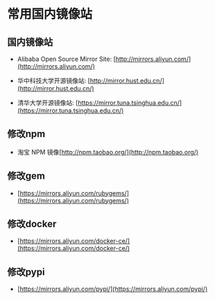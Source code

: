 # 常用国内镜像站

## 国内镜像站

- Alibaba Open Source Mirror Site: [http://mirrors.aliyun.com/](http://mirrors.aliyun.com/)

- 华中科技大学开源镜像站: [http://mirror.hust.edu.cn/](http://mirror.hust.edu.cn/)

- 清华大学开源镜像站: [https://mirror.tuna.tsinghua.edu.cn/](https://mirror.tuna.tsinghua.edu.cn/)

## 修改npm

- 淘宝 NPM 镜像[http://npm.taobao.org/](http://npm.taobao.org/)

## 修改gem

- [https://mirrors.aliyun.com/rubygems/](https://mirrors.aliyun.com/rubygems/)

## 修改docker

- [https://mirrors.aliyun.com/docker-ce/](https://mirrors.aliyun.com/docker-ce/)

## 修改pypi

- [https://mirrors.aliyun.com/pypi/](https://mirrors.aliyun.com/pypi/)
